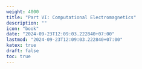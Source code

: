 ```yaml
---
weight: 4000
title: "Part VI: Computational Electromagnetics"
description: ""
icon: "book"
date: "2024-09-23T12:09:03.222840+07:00"
lastmod: "2024-09-23T12:09:03.222840+07:00"
katex: true
draft: false
toc: true
---
```

